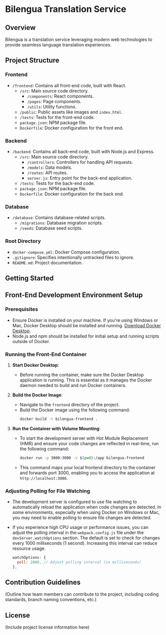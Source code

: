 # Bilengua Translation Service

## Overview
Bilengua is a translation service leveraging modern web technologies to provide seamless language translation experiences.

## Project Structure

### Frontend
- `/frontend`: Contains all front-end code, built with React.
  - `/src`: Main source code directory.
    - `/components`: React components.
    - `/pages`: Page components.
    - `/utils`: Utility functions.
  - `/public`: Public assets like images and `index.html`.
  - `/tests`: Tests for the front-end code.
  - `package.json`: NPM package file.
  - `Dockerfile`: Docker configuration for the front end.

### Backend
- `/backend`: Contains all back-end code, built with Node.js and Express.
  - `/src`: Main source code directory.
    - `/controllers`: Controllers for handling API requests.
    - `/models`: Data models.
    - `/routes`: API routes.
    - `server.js`: Entry point for the back-end application.
  - `/tests`: Tests for the back-end code.
  - `package.json`: NPM package file.
  - `Dockerfile`: Docker configuration for the back end.

### Database
- `/database`: Contains database-related scripts.
  - `/migrations`: Database migration scripts.
  - `/seeds`: Database seed scripts.

### Root Directory
- `docker-compose.yml`: Docker Compose configuration.
- `.gitignore`: Specifies intentionally untracked files to ignore.
- `README.md`: Project documentation.

## Getting Started

## Front-End Development Environment Setup

### Prerequisites

- Ensure Docker is installed on your machine. If you're using Windows or Mac, Docker Desktop should be installed and running. [Download Docker Desktop](https://www.docker.com/products/docker-desktop).
- Node.js and npm should be installed for initial setup and running scripts outside of Docker.

### Running the Front-End Container

1. **Start Docker Desktop**:
   - Before running the container, make sure the Docker Desktop application is running. This is essential as it manages the Docker daemon needed to build and run Docker containers.

2. **Build the Docker Image**:
   - Navigate to the `frontend` directory of the project.
   - Build the Docker image using the following command:
     ```bash
     docker build -t bilengua-frontend .
     ```

3. **Run the Container with Volume Mounting**:
   - To start the development server with Hot Module Replacement (HMR) and ensure your code changes are reflected in real-time, run the following command:
     ```bash
     docker run -p 3000:3000 -v $(pwd):/app bilengua-frontend
     ```
   - This command maps your local frontend directory to the container and forwards port 3000, enabling you to access the application at `http://localhost:3000`.

### Adjusting Polling for File Watching

- The development server is configured to use file watching to automatically reload the application when code changes are detected. In some environments, especially when using Docker on Windows or Mac, you may need to enable polling to ensure file changes are detected.

- If you experience high CPU usage or performance issues, you can adjust the polling interval in the `webpack.config.js` file under the `devServer.watchOptions` section. The default is set to check for changes every 1000 milliseconds (1 second). Increasing this interval can reduce resource usage.

  ```javascript
  watchOptions: {
    poll: 2000, // Adjust polling interval (in milliseconds)
  },


## Contribution Guidelines
(Outline how team members can contribute to the project, including coding standards, branch naming conventions, etc.)

## License
(Include project license information here)
